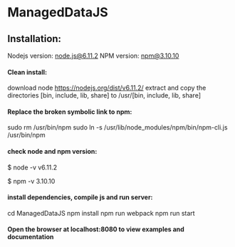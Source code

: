 # ManagedDataJS

## Installation:

Nodejs version: node.js@6.11.2
NPM version: npm@3.10.10



#### Clean install:

download node https://nodejs.org/dist/v6.11.2/
extract and copy the directories [bin, include, lib, share] to /usr/[bin, include, lib, share]


#### Replace the broken symbolic link to npm:

sudo rm /usr/bin/npm
sudo ln -s /usr/lib/node_modules/npm/bin/npm-cli.js /usr/bin/npm


#### check node and npm version:

$  node -v
v6.11.2

$  npm -v
3.10.10


#### install dependencies, compile js and run server:

cd ManagedDataJS
npm install
npm run webpack
npm run start

#### Open the browser at localhost:8080 to view examples and documentation

